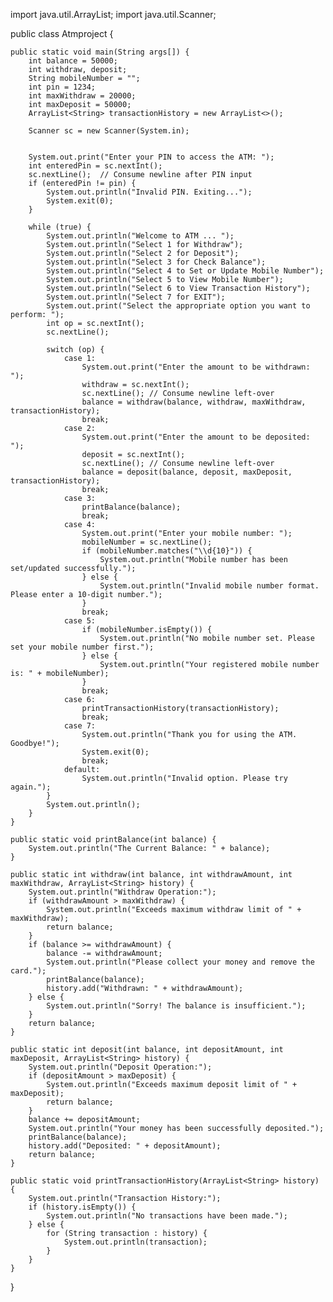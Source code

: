 import java.util.ArrayList;
import java.util.Scanner;

public class Atmproject {

    public static void main(String args[]) {
        int balance = 50000;
        int withdraw, deposit;
        String mobileNumber = "";
        int pin = 1234;
        int maxWithdraw = 20000;
        int maxDeposit = 50000;
        ArrayList<String> transactionHistory = new ArrayList<>();

        Scanner sc = new Scanner(System.in);


        System.out.print("Enter your PIN to access the ATM: ");
        int enteredPin = sc.nextInt();
        sc.nextLine();  // Consume newline after PIN input
        if (enteredPin != pin) {
            System.out.println("Invalid PIN. Exiting...");
            System.exit(0);
        }

        while (true) {
            System.out.println("Welcome to ATM ... ");
            System.out.println("Select 1 for Withdraw");
            System.out.println("Select 2 for Deposit");
            System.out.println("Select 3 for Check Balance");
            System.out.println("Select 4 to Set or Update Mobile Number");
            System.out.println("Select 5 to View Mobile Number");
            System.out.println("Select 6 to View Transaction History");
            System.out.println("Select 7 for EXIT");
            System.out.print("Select the appropriate option you want to perform: ");
            int op = sc.nextInt();
            sc.nextLine();

            switch (op) {
                case 1:
                    System.out.print("Enter the amount to be withdrawn: ");
                    withdraw = sc.nextInt();
                    sc.nextLine(); // Consume newline left-over
                    balance = withdraw(balance, withdraw, maxWithdraw, transactionHistory);
                    break;
                case 2:
                    System.out.print("Enter the amount to be deposited: ");
                    deposit = sc.nextInt();
                    sc.nextLine(); // Consume newline left-over
                    balance = deposit(balance, deposit, maxDeposit, transactionHistory);
                    break;
                case 3:
                    printBalance(balance);
                    break;
                case 4:
                    System.out.print("Enter your mobile number: ");
                    mobileNumber = sc.nextLine();
                    if (mobileNumber.matches("\\d{10}")) {
                        System.out.println("Mobile number has been set/updated successfully.");
                    } else {
                        System.out.println("Invalid mobile number format. Please enter a 10-digit number.");
                    }
                    break;
                case 5:
                    if (mobileNumber.isEmpty()) {
                        System.out.println("No mobile number set. Please set your mobile number first.");
                    } else {
                        System.out.println("Your registered mobile number is: " + mobileNumber);
                    }
                    break;
                case 6:
                    printTransactionHistory(transactionHistory);
                    break;
                case 7:
                    System.out.println("Thank you for using the ATM. Goodbye!");
                    System.exit(0);
                    break;
                default:
                    System.out.println("Invalid option. Please try again.");
            }
            System.out.println();
        }
    }

    public static void printBalance(int balance) {
        System.out.println("The Current Balance: " + balance);
    }

    public static int withdraw(int balance, int withdrawAmount, int maxWithdraw, ArrayList<String> history) {
        System.out.println("Withdraw Operation:");
        if (withdrawAmount > maxWithdraw) {
            System.out.println("Exceeds maximum withdraw limit of " + maxWithdraw);
            return balance;
        }
        if (balance >= withdrawAmount) {
            balance -= withdrawAmount;
            System.out.println("Please collect your money and remove the card.");
            printBalance(balance);
            history.add("Withdrawn: " + withdrawAmount);
        } else {
            System.out.println("Sorry! The balance is insufficient.");
        }
        return balance;
    }

    public static int deposit(int balance, int depositAmount, int maxDeposit, ArrayList<String> history) {
        System.out.println("Deposit Operation:");
        if (depositAmount > maxDeposit) {
            System.out.println("Exceeds maximum deposit limit of " + maxDeposit);
            return balance;
        }
        balance += depositAmount;
        System.out.println("Your money has been successfully deposited.");
        printBalance(balance);
        history.add("Deposited: " + depositAmount);
        return balance;
    }

    public static void printTransactionHistory(ArrayList<String> history) {
        System.out.println("Transaction History:");
        if (history.isEmpty()) {
            System.out.println("No transactions have been made.");
        } else {
            for (String transaction : history) {
                System.out.println(transaction);
            }
        }
    }
}
